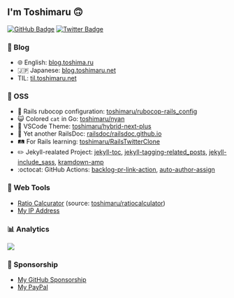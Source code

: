## I'm Toshimaru 🙃

[![GitHub Badge](https://img.shields.io/badge/GitHub-white?logo=github&logoColor=black)](https://github.com/toshimaru/)
[![Twitter Badge](https://img.shields.io/badge/Twitter-blue?logo=twitter&logoColor=white)](https://twitter.com/toshimaru_e)

### 📝 Blog

- 🌐 English: [blog.toshima.ru](https://blog.toshima.ru)
- 🇯🇵 Japanese: [blog.toshimaru.net](https://blog.toshimaru.net/)
- TIL: [til.toshimaru.net](https://til.toshimaru.net/)

### 🔧 OSS

- 🤖 Rails rubocop configuration: [toshimaru/rubocop-rails_config](https://github.com/toshimaru/rubocop-rails_config)
- 😺 Colored `cat` in Go: [toshimaru/nyan](https://github.com/toshimaru/nyan)
- 🌈 VSCode Theme: [toshimaru/hybrid-next-plus](https://github.com/toshimaru/hybrid-next-plus)
- 📄 Yet another RailsDoc: [railsdoc/railsdoc.github.io](https://github.com/railsdoc/railsdoc.github.io)
- 🛤 For Rails learning: [toshimaru/RailsTwitterClone](https://github.com/toshimaru/RailsTwitterClone)
- ✏️ Jekyll-realated Project: [jekyll-toc](https://github.com/toshimaru/jekyll-toc), [jekyll-tagging-related_posts](https://github.com/toshimaru/jekyll-tagging-related_posts), [jekyll-include_sass](https://github.com/toshimaru/jekyll-include_sass), [kramdown-amp](https://github.com/toshimaru/kramdown-amp)
- :octocat: GitHub Actions: [backlog-pr-link-action](https://github.com/toshimaru/backlog-pr-link-action), [auto-author-assign](https://github.com/toshimaru/auto-author-assign)

### 🧰 Web Tools

- [Ratio Calcurator](https://ratiocalculator.toshimaru.net/) (source: [toshimaru/ratiocalculator](https://github.com/toshimaru/ratiocalculator))
- [My IP Address](https://ip.toshima.ru/)

### 📊 Analytics

![](https://github-readme-stats.vercel.app/api/top-langs/?username=toshimaru&layout=compact)

### 💓 Sponsorship

- [My GitHub Sponsorship](https://github.com/sponsors/toshimaru)
- [My PayPal](https://www.paypal.me/t0shimaru)
